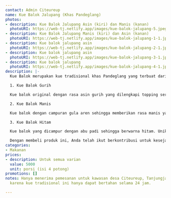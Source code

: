 ```yaml
---
contact: Admin Citeureup
name: Kue Balok Jalupang (Khas Pandeglang)
photos:
- description: Kue Balok Jalupang Asin (kiri) dan Manis (kanan)
  photoURI: https://web-tj.netlify.app/images/kue-balok-jalupang-5.jpeg
- description: Kue Balok Jalupang Manis (kiri) dan Asin (kanan)
  photoURI: https://web-tj.netlify.app/images/kue-balok-jalupang-1-1.jpeg
- description: Kue balok jalupang asin
  photoURI: https://web-tj.netlify.app/images/kue-balok-jalupang-2-1.jpeg
- description: Kue balok jalupang asin
  photoURI: https://web-tj.netlify.app/images/kue-balok-jalupang-3-1.jpeg
- description: Kue balok jalupang
  photoURI: https://web-tj.netlify.app/images/kue-balok-jalupang-4-1.jpeg
description: |-
  Kue Balok merupakan kue tradisional khas Pandeglang yang terbuat dari bahan dasar singkong pilihan. Singkong dengan kualitas terbaik dikukus kemudian ditumbuk selagi masih panas. Kue tradisional ini memiliki tekstur yang sangat lembut. Seluruh bahan-bahannya dijamin alami dan berkualitas sehingga memberikan rasa dan kualitas yang tidak perlu diragukan lagi. Terdapat 3 varian rasa yang dapat Anda nikmati:

  1. Kue Balok Gurih

  Kue balok original dengan rasa asin gurih yang dilengkapi topping serundeng khas dan bawang goreng gurih. Nikmati rasa original kue balok khas Pandeglang.

  2. Kue Balok Manis

  Kue balok dengan campuran gula aren sehingga memberikan rasa manis yang khas. Dilengkapi dengan topping parutan kelapa kelapa muda yang dikukus sehingga semakin meningkatkan cita rasa.

  3. Kue Balok Hitam

  Kue balok yang dicampur dengan abu padi sehingga berwarna hitam. Unik dan pastinya terbuat dari bahan-bahan alami yang aman dikonsumsi. Rasanya manis dengan tambahan irisan kelapa muda dalam adonannya. Kue balok ini juga dilengkapi dengan topping gula bubuk.

  Dengan membeli produk ini, Anda telah ikut berkontribusi untuk kesejahteraan kelompok masyarakat di desa kami.
categories:
- Makanan
prices:
- description: Untuk semua varian
  value: 5000
  unit: porsi (isi 4 potong)
promotions: []
notes: Hanya menerima pemesanan untuk kawasan desa Citeureup, Tanjungjaya, dan sekitarnya
  karena kue tradisional ini hanya dapat bertahan selama 24 jam.

---
```

